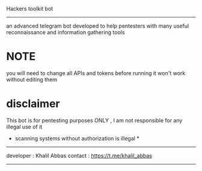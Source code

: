 Hackers toolkit bot
****************************

an advanced telegram bot developed to help pentesters with many useful reconnaissance and information gathering tools

# NOTE 
you will need to change all APIs and tokens before running
it won't work without editing them


# disclaimer
This bot is for pentesting purposes ONLY , I am not responsible for any illegal use of it
* scanning systems without authorization is illegal *


**************************************

developer : Khalil Abbas
contact : https://t.me/khalil_abbas

**************************************
